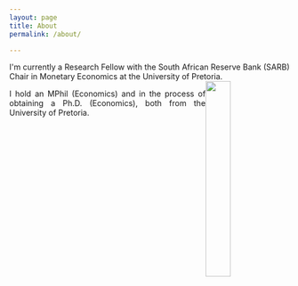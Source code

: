 ```yaml
---
layout: page
title: About
permalink: /about/

---
```


<p align="justify"> I'm currently a Research Fellow with the South African Reserve Bank (SARB) Chair in Monetary Economics at the University of Pretoria.

  <img src="{{ site.url }}{{ site.baseurl }}/docs/assets/kea.jpg" class="img-responsive" width="30%" align="right" style="display: block; margin: auto;" />

<p align="justify"> I hold an MPhil (Economics) and in the process of obtaining a Ph.D. (Economics), both from the University of Pretoria.

